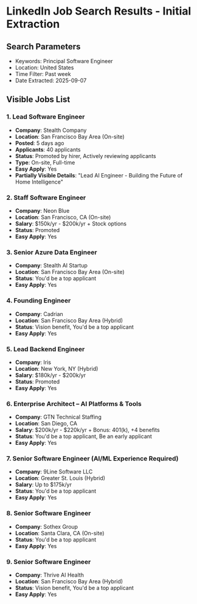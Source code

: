 # LinkedIn Job Search Results - Initial Extraction
## Search Parameters
- Keywords: Principal Software Engineer
- Location: United States  
- Time Filter: Past week
- Date Extracted: 2025-09-07

## Visible Jobs List

### 1. Lead Software Engineer
- **Company**: Stealth Company
- **Location**: San Francisco Bay Area (On-site) 
- **Posted**: 5 days ago
- **Applicants**: 40 applicants
- **Status**: Promoted by hirer, Actively reviewing applicants
- **Type**: On-site, Full-time
- **Easy Apply**: Yes
- **Partially Visible Details**: "Lead AI Engineer - Building the Future of Home Intelligence"

### 2. Staff Software Engineer  
- **Company**: Neon Blue
- **Location**: San Francisco, CA (On-site)
- **Salary**: $150k/yr - $200k/yr + Stock options
- **Status**: Promoted
- **Easy Apply**: Yes

### 3. Senior Azure Data Engineer
- **Company**: Stealth AI Startup
- **Location**: San Francisco Bay Area (On-site) 
- **Status**: You'd be a top applicant
- **Easy Apply**: Yes

### 4. Founding Engineer
- **Company**: Cadrian
- **Location**: San Francisco Bay Area (Hybrid)
- **Status**: Vision benefit, You'd be a top applicant  
- **Easy Apply**: Yes

### 5. Lead Backend Engineer
- **Company**: Iris
- **Location**: New York, NY (Hybrid)
- **Salary**: $180k/yr - $200k/yr
- **Status**: Promoted
- **Easy Apply**: Yes

### 6. Enterprise Architect – AI Platforms & Tools
- **Company**: GTN Technical Staffing  
- **Location**: San Diego, CA
- **Salary**: $200k/yr - $220k/yr + Bonus: 401(k), +4 benefits
- **Status**: You'd be a top applicant, Be an early applicant
- **Easy Apply**: Yes

### 7. Senior Software Engineer (AI/ML Experience Required)
- **Company**: 9Line Software LLC
- **Location**: Greater St. Louis (Hybrid)
- **Salary**: Up to $175k/yr
- **Status**: You'd be a top applicant
- **Easy Apply**: Yes

### 8. Senior Software Engineer  
- **Company**: Sothex Group
- **Location**: Santa Clara, CA (On-site)
- **Status**: You'd be a top applicant
- **Easy Apply**: Yes

### 9. Senior Software Engineer
- **Company**: Thrive AI Health
- **Location**: San Francisco Bay Area (Hybrid)
- **Status**: Vision benefit, You'd be a top applicant
- **Easy Apply**: Yes